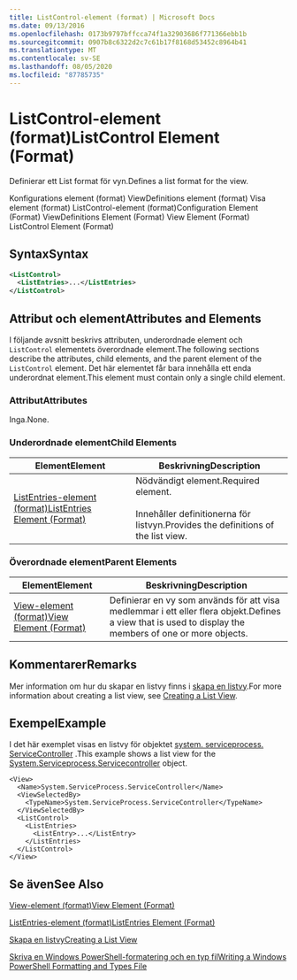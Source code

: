 ```yaml
---
title: ListControl-element (format) | Microsoft Docs
ms.date: 09/13/2016
ms.openlocfilehash: 0173b9797bffcca74f1a32903686f771366ebb1b
ms.sourcegitcommit: 0907b8c6322d2c7c61b17f8168d53452c8964b41
ms.translationtype: MT
ms.contentlocale: sv-SE
ms.lasthandoff: 08/05/2020
ms.locfileid: "87785735"
---
```

# <a name="listcontrol-element-format"></a><span data-ttu-id="d83e0-102">ListControl-element (format)</span><span class="sxs-lookup"><span data-stu-id="d83e0-102">ListControl Element (Format)</span></span>

<span data-ttu-id="d83e0-103">Definierar ett List format för vyn.</span><span class="sxs-lookup"><span data-stu-id="d83e0-103">Defines a list format for the view.</span></span>

<span data-ttu-id="d83e0-104">Konfigurations element (format) ViewDefinitions element (format) Visa element (format) ListControl-element (format)</span><span class="sxs-lookup"><span data-stu-id="d83e0-104">Configuration Element (Format) ViewDefinitions Element (Format) View Element (Format) ListControl Element (Format)</span></span>

## <a name="syntax"></a><span data-ttu-id="d83e0-105">Syntax</span><span class="sxs-lookup"><span data-stu-id="d83e0-105">Syntax</span></span>

```xml
<ListControl>
  <ListEntries>...</ListEntries>
</ListControl>

```

## <a name="attributes-and-elements"></a><span data-ttu-id="d83e0-106">Attribut och element</span><span class="sxs-lookup"><span data-stu-id="d83e0-106">Attributes and Elements</span></span>

<span data-ttu-id="d83e0-107">I följande avsnitt beskrivs attributen, underordnade element och `ListControl` elementets överordnade element.</span><span class="sxs-lookup"><span data-stu-id="d83e0-107">The following sections describe the attributes, child elements, and the parent element of the `ListControl` element.</span></span> <span data-ttu-id="d83e0-108">Det här elementet får bara innehålla ett enda underordnat element.</span><span class="sxs-lookup"><span data-stu-id="d83e0-108">This element must contain only a single child element.</span></span>

### <a name="attributes"></a><span data-ttu-id="d83e0-109">Attribut</span><span class="sxs-lookup"><span data-stu-id="d83e0-109">Attributes</span></span>

<span data-ttu-id="d83e0-110">Inga.</span><span class="sxs-lookup"><span data-stu-id="d83e0-110">None.</span></span>

### <a name="child-elements"></a><span data-ttu-id="d83e0-111">Underordnade element</span><span class="sxs-lookup"><span data-stu-id="d83e0-111">Child Elements</span></span>

|<span data-ttu-id="d83e0-112">Element</span><span class="sxs-lookup"><span data-stu-id="d83e0-112">Element</span></span>|<span data-ttu-id="d83e0-113">Beskrivning</span><span class="sxs-lookup"><span data-stu-id="d83e0-113">Description</span></span>|
|-------------|-----------------|
|[<span data-ttu-id="d83e0-114">ListEntries-element (format)</span><span class="sxs-lookup"><span data-stu-id="d83e0-114">ListEntries Element (Format)</span></span>](./listentries-element-for-listcontrol-format.md)|<span data-ttu-id="d83e0-115">Nödvändigt element.</span><span class="sxs-lookup"><span data-stu-id="d83e0-115">Required element.</span></span><br /><br /> <span data-ttu-id="d83e0-116">Innehåller definitionerna för listvyn.</span><span class="sxs-lookup"><span data-stu-id="d83e0-116">Provides the definitions of the list view.</span></span>|

### <a name="parent-elements"></a><span data-ttu-id="d83e0-117">Överordnade element</span><span class="sxs-lookup"><span data-stu-id="d83e0-117">Parent Elements</span></span>

|<span data-ttu-id="d83e0-118">Element</span><span class="sxs-lookup"><span data-stu-id="d83e0-118">Element</span></span>|<span data-ttu-id="d83e0-119">Beskrivning</span><span class="sxs-lookup"><span data-stu-id="d83e0-119">Description</span></span>|
|-------------|-----------------|
|[<span data-ttu-id="d83e0-120">View-element (format)</span><span class="sxs-lookup"><span data-stu-id="d83e0-120">View Element (Format)</span></span>](./view-element-format.md)|<span data-ttu-id="d83e0-121">Definierar en vy som används för att visa medlemmar i ett eller flera objekt.</span><span class="sxs-lookup"><span data-stu-id="d83e0-121">Defines a view that is used to display the members of one or more objects.</span></span>|

## <a name="remarks"></a><span data-ttu-id="d83e0-122">Kommentarer</span><span class="sxs-lookup"><span data-stu-id="d83e0-122">Remarks</span></span>

<span data-ttu-id="d83e0-123">Mer information om hur du skapar en listvy finns i [skapa en listvy](./creating-a-list-view.md).</span><span class="sxs-lookup"><span data-stu-id="d83e0-123">For more information about creating a list view, see [Creating a List View](./creating-a-list-view.md).</span></span>

## <a name="example"></a><span data-ttu-id="d83e0-124">Exempel</span><span class="sxs-lookup"><span data-stu-id="d83e0-124">Example</span></span>

<span data-ttu-id="d83e0-125">I det här exemplet visas en listvy för objektet [system. serviceprocess. ServiceController](/dotnet/api/System.ServiceProcess.ServiceController) .</span><span class="sxs-lookup"><span data-stu-id="d83e0-125">This example shows a list view for the [System.Serviceprocess.Servicecontroller](/dotnet/api/System.ServiceProcess.ServiceController) object.</span></span>

```
<View>
  <Name>System.ServiceProcess.ServiceController</Name>
  <ViewSelectedBy>
    <TypeName>System.ServiceProcess.ServiceController</TypeName>
  </ViewSelectedBy>
  <ListControl>
    <ListEntries>
      <ListEntry>...</ListEntry>
    </ListEntries>
  </ListControl>
</View>
```

## <a name="see-also"></a><span data-ttu-id="d83e0-126">Se även</span><span class="sxs-lookup"><span data-stu-id="d83e0-126">See Also</span></span>

[<span data-ttu-id="d83e0-127">View-element (format)</span><span class="sxs-lookup"><span data-stu-id="d83e0-127">View Element (Format)</span></span>](./view-element-format.md)

[<span data-ttu-id="d83e0-128">ListEntries-element (format)</span><span class="sxs-lookup"><span data-stu-id="d83e0-128">ListEntries Element (Format)</span></span>](./listentries-element-for-listcontrol-format.md)

[<span data-ttu-id="d83e0-129">Skapa en listvy</span><span class="sxs-lookup"><span data-stu-id="d83e0-129">Creating a List View</span></span>](./creating-a-list-view.md)

[<span data-ttu-id="d83e0-130">Skriva en Windows PowerShell-formatering och en typ fil</span><span class="sxs-lookup"><span data-stu-id="d83e0-130">Writing a Windows PowerShell Formatting and Types File</span></span>](./writing-a-powershell-formatting-file.md)
